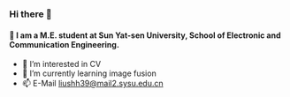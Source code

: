 ### Hi there 👋
#### 💬 I am a M.E. student at Sun Yat-sen University, School of Electronic and Communication Engineering.
- 👀 I’m interested in CV
- 🌱 I’m currently learning image fusion
- 📫 E-Mail liushh39@mail2.sysu.edu.cn
<!--
**liushh39/liushh39** is a ✨ _special_ ✨ repository because its `README.md` (this file) appears on your GitHub profile.

Here are some ideas to get you started:

- 🔭 I’m currently working on ...
- 🌱 I’m currently learning ...
- 👯 I’m looking to collaborate on ...
- 🤔 I’m looking for help with ...
- 💬 Ask me about ...
- 📫 How to reach me: ...
- 😄 Pronouns: ...
- ⚡ Fun fact: ...
-->
